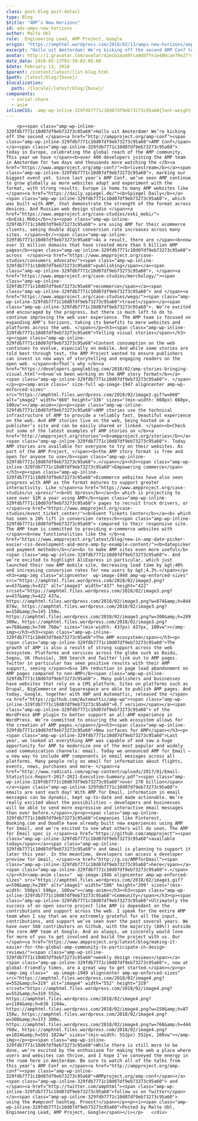 ```yaml
---
class: post-blog post-detail
type: Blog
$title: "AMP’s New Horizons"
id: ads-amps-new-horizons
author: Malte Ubl
role:  Engineering Lead, AMP Project, Google
origin: "https://amphtml.wordpress.com/2018/02/13/amps-new-horizons/amp/"
excerpt: "Hallo uit Amsterdam! We’re kicking off the second AMP Conf today in Europe, celebrating the global reach of the AMP community. This year we have over 400 developers joining the AMP team in Amsterdam for two days and thousands more watching the livestream, marking our biggest event yet. Since last year’s AMP Conf, we&#8217;ve seen [&#8230;]"
avatar: http://1.gravatar.com/avatar/42ecb1ea497ca9d0ffe1e406cae70e27?s=96&d=identicon&r=G
date_data: 2018-02-13T03:39:02-05:00
$date: February 13, 2018
$parent: /content/latest/list-blog.html
$path: /latest/blog/{base}/
$localization:
  path: /{locale}/latest/blog/{base}/
components:
  - social-share
  - anim
inlineCSS: .amp-wp-inline-329fdb7771c10d07df9eb73273c95a60{font-weight:400;}
---
```


<div class="amp-wp-article-content">

		<p><span class="amp-wp-inline-329fdb7771c10d07df9eb73273c95a60">Hallo uit Amsterdam! We’re kicking off the second </span><a href="http://ampproject.org/amp-conf"><span class="amp-wp-inline-329fdb7771c10d07df9eb73273c95a60">AMP Conf</span></a><span class="amp-wp-inline-329fdb7771c10d07df9eb73273c95a60"> today in Europe, celebrating the global reach of the AMP community. This year we have </span><b>over 400 developers joining the AMP team in Amsterdam for two days and thousands more watching the </b><a href="https://www.ampproject.org/amp-conf/"><b>livestream</b></a><span class="amp-wp-inline-329fdb7771c10d07df9eb73273c95a60">, marking our biggest event yet. Since last year’s AMP Conf, we’ve seen AMP continue to grow globally as more websites adopt and experiment with the format, with strong results. Europe is home to many AMP websites like </span><a href="https://daily.spiegel.de/"><b>Spiegel Daily</b></a><span class="amp-wp-inline-329fdb7771c10d07df9eb73273c95a60">, which was built with AMP, that demonstrate the strength of the format across devices. And Russian web design studio </span><a href="https://www.ampproject.org/case-studies/eski_mobi/"><b>Eski.Mobi</b></a><span class="amp-wp-inline-329fdb7771c10d07df9eb73273c95a60"> are using AMP for their ecommerce clients, seeing double digit conversion rate increases across many sites. </span><br/><span class="amp-wp-inline-329fdb7771c10d07df9eb73273c95a60">As a result, there are </span><b>now over 31 million domains that have created more than 5 billion AMP pages</b><span class="amp-wp-inline-329fdb7771c10d07df9eb73273c95a60"> across  </span><a href="https://www.ampproject.org/case-studies/consumers_advocate/"><span class="amp-wp-inline-329fdb7771c10d07df9eb73273c95a60">publishing</span></a><span class="amp-wp-inline-329fdb7771c10d07df9eb73273c95a60">, </span><a href="https://www.ampproject.org/case-studies/merchology/"><span class="amp-wp-inline-329fdb7771c10d07df9eb73273c95a60">ecommerce</span></a><span class="amp-wp-inline-329fdb7771c10d07df9eb73273c95a60"> and </span><a href="https://www.ampproject.org/case-studies/wego/"><span class="amp-wp-inline-329fdb7771c10d07df9eb73273c95a60">travel</span></a><span class="amp-wp-inline-329fdb7771c10d07df9eb73273c95a60">. We’re excited and encouraged by the progress, but there is much left to do to continue improving the web user experience. The AMP team is focused on expanding AMP’s horizons, taking its benefits to more websites and platforms across the web. </span></p><h3><span class="amp-wp-inline-329fdb7771c10d07df9eb73273c95a60">Telling visual stories</span></h3><p><span class="amp-wp-inline-329fdb7771c10d07df9eb73273c95a60">Content consumption on the web continues to evolve, especially on mobile. And while some stories are told best through text, the AMP Project wanted to ensure publishers can invest in new ways of storytelling and engaging readers on the open web. </span><b>That’s why </b><a href="https://developers.googleblog.com/2018/02/amp-stories-bringing-visual.html"><b>we’ve been working on the AMP story format</b></a><span class="amp-wp-inline-329fdb7771c10d07df9eb73273c95a60">. </span></p><p><amp-anim class=" size-full wp-image-1947 aligncenter amp-wp-enforced-sizes" src="https://amphtml.files.wordpress.com/2018/02/image2.gif?w=660" alt="image2" width="660" height="336" sizes="(min-width: 660px) 660px, 100vw"></amp-anim></p><p><span class="amp-wp-inline-329fdb7771c10d07df9eb73273c95a60">AMP stories use the technical infrastructure of AMP to provide a reliably fast, beautiful experience on the web. And AMP stories live on the web, being hosted on a publisher’s site and can be easily shared or linked. </span><b>Check out some of the latest examples of AMP stories on </b><a href="http://ampproject.org/stories"><b>ampproject.org/stories</b></a><span class="amp-wp-inline-329fdb7771c10d07df9eb73273c95a60">. Today AMP stories are available for everyone to try on their websites. As part of the AMP Project, </span><b>the AMP story format is free and open for anyone to use</b><span class="amp-wp-inline-329fdb7771c10d07df9eb73273c95a60">.</span></p><h3><span class="amp-wp-inline-329fdb7771c10d07df9eb73273c95a60">Empowering commerce</span></h3><p><span class="amp-wp-inline-329fdb7771c10d07df9eb73273c95a60">Ecommerce websites have also seen progress with AMP as the format matures to support greater interactivity. Like </span><a href="https://www.ampproject.org/case-studies/us_xpress/"><b>US Xpress</b></a><b> which is projecting to save over $1M a year using AMP</b><span class="amp-wp-inline-329fdb7771c10d07df9eb73273c95a60"> pages to recruit truck drivers, or </span><a href="https://www.ampproject.org/case-studies/event_ticket_center/"><b>Event Tickets Center</b></a><b> which has seen a 20% lift in conversion rates</b><span class="amp-wp-inline-329fdb7771c10d07df9eb73273c95a60"> compared to their responsive site. The AMP team is committed to providing e-commerce websites with </span><b>new functionalities like the </b><a href="https://www.ampproject.org/latest/blog/new-in-amp-date-picker-easier-css-development-and-more-amp-by-example-content/"><b>datepicker and payment methods</b></a><b> to make AMP sites even more useful</b><span class="amp-wp-inline-329fdb7771c10d07df9eb73273c95a60">. And we’re excited to highlight AliExpress in particular, which just launched their new AMP mobile site, decreasing load time by &gt;40% and increasing conversion rates for new users by &gt;4.3%.</span></p><h3><amp-img class="aligncenter  wp-image-1948 amp-wp-enforced-sizes" src="https://amphtml.files.wordpress.com/2018/02/image3.png?w=437&amp;h=422" alt="image3" width="437" height="422" srcset="https://amphtml.files.wordpress.com/2018/02/image3.png?w=437&amp;h=422 437w, https://amphtml.files.wordpress.com/2018/02/image3.png?w=874&amp;h=844 874w, https://amphtml.files.wordpress.com/2018/02/image3.png?w=150&amp;h=145 150w, https://amphtml.files.wordpress.com/2018/02/image3.png?w=300&amp;h=289 300w, https://amphtml.files.wordpress.com/2018/02/image3.png?w=768&amp;h=740 768w" sizes="(min-width: 437px) 437px, 100vw"></amp-img></h3><h3><span class="amp-wp-inline-329fdb7771c10d07df9eb73273c95a60">The AMP ecosystem</span></h3><p><span class="amp-wp-inline-329fdb7771c10d07df9eb73273c95a60">The growth of AMP is also a result of strong support across the web ecosystem. Platforms and services across the globe such as Baidu, Sogou, VK (Russia), 360 Search and Twitter link out to AMP pages. Twitter in particular has seen positive results with their AMP support, seeing </span><b>a 10% reduction in page load abandonment on AMP pages compared to non-AMP</b><span class="amp-wp-inline-329fdb7771c10d07df9eb73273c95a60">. Many publishers and businesses have websites that rely on a CMS platform. Sites on platforms such as Drupal, BigCommerce and Squarespace are able to publish AMP pages. And today, Google, together with XWP and Automattic, released the </span><a href="https://github.com/Automattic/amp-wp"><span class="amp-wp-inline-329fdb7771c10d07df9eb73273c95a60">0.7 version</span></a><span class="amp-wp-inline-329fdb7771c10d07df9eb73273c95a60"> of the WordPress AMP plugin to better support an all-AMP experience in WordPress. We’re committed to ensuring the web ecosystem allows for the creation of AMP pages.</span></p><h3><span class="amp-wp-inline-329fdb7771c10d07df9eb73273c95a60">New surfaces for AMP</span></h3><p><span class="amp-wp-inline-329fdb7771c10d07df9eb73273c95a60">Last year, we looked at everything AMP was capable of and saw a huge opportunity for AMP to modernize one of the most popular and widely used communication channels: email. Today we announced AMP for Email — a new way to include AMP components in email messages across all platforms. Many people rely on email for information about flights, events, news, purchases and more— </span><a href="http://www.radicati.com/wp/wp-content/uploads/2017/01/Email-Statistics-Report-2017-2021-Executive-Summary.pdf"><span class="amp-wp-inline-329fdb7771c10d07df9eb73273c95a60">over 270 billion</span></a><span class="amp-wp-inline-329fdb7771c10d07df9eb73273c95a60"> emails are sent each day! With AMP for Email, information in email messages can be dynamic, kept up-to-date and made actionable. We’re really excited about the possibilities — developers and businesses will be able to send more expressive and interactive email messages than ever before.</span></p><p><span class="amp-wp-inline-329fdb7771c10d07df9eb73273c95a60">Companies like Pinterest, Booking.com and Doodle have already built new experiences using AMP for Email, and we’re excited to see what others will do soon. The AMP for Email spec is </span><a href="https://github.com/ampproject"><span class="amp-wp-inline-329fdb7771c10d07df9eb73273c95a60">available today</span></a><span class="amp-wp-inline-329fdb7771c10d07df9eb73273c95a60"> and Gmail is planning to support it later this year. In the meantime, developers can access a developer preview for Gmail, </span><a href="http://g.co/AMPforEmail"><span class="amp-wp-inline-329fdb7771c10d07df9eb73273c95a60">here</span></a><span class="amp-wp-inline-329fdb7771c10d07df9eb73273c95a60">.</span></p><h3><amp-anim class="  wp-image-1946 aligncenter amp-wp-enforced-sizes" src="https://amphtml.files.wordpress.com/2018/02/image1.gif?w=598&amp;h=299" alt="image1" width="598" height="299" sizes="(min-width: 598px) 598px, 100vw"></amp-anim></h3><h3><span class="amp-wp-inline-329fdb7771c10d07df9eb73273c95a60">Community</span></h3><p><span class="amp-wp-inline-329fdb7771c10d07df9eb73273c95a60">Ultimately the success of an open source project like AMP is dependent on the contributions and support across the web. I speak for the entire AMP team when I say that we are extremely grateful for all the input, contributions, and support we’ve seen over the past several years. We have over 560 contributors on Github, with the majority (88%!) outside the core AMP team at Google. And as always, we sincerely would love for more of you to get involved and build the project with us. Our </span><a href="https://www.ampproject.org/latest/blog/making-it-easier-for-the-global-amp-community-to-participate-in-design-reviews/"><span class="amp-wp-inline-329fdb7771c10d07df9eb73273c95a60">weekly design reviews</span></a><span class="amp-wp-inline-329fdb7771c10d07df9eb73273c95a60">, now at global-friendly times, are a great way to get started.</span></p><p><amp-img class="  wp-image-1949 aligncenter amp-wp-enforced-sizes" src="https://amphtml.files.wordpress.com/2018/02/image4.png?w=552&amp;h=319" alt="image4" width="552" height="319" srcset="https://amphtml.files.wordpress.com/2018/02/image4.png?w=552&amp;h=319 552w, https://amphtml.files.wordpress.com/2018/02/image4.png?w=1104&amp;h=638 1104w, https://amphtml.files.wordpress.com/2018/02/image4.png?w=150&amp;h=87 150w, https://amphtml.files.wordpress.com/2018/02/image4.png?w=300&amp;h=173 300w, https://amphtml.files.wordpress.com/2018/02/image4.png?w=768&amp;h=444 768w, https://amphtml.files.wordpress.com/2018/02/image4.png?w=1024&amp;h=591 1024w" sizes="(min-width: 552px) 552px, 100vw"></amp-img></p><p><span class="amp-wp-inline-329fdb7771c10d07df9eb73273c95a60">While there is still more to be done, we’re excited by the enthusiasm for making the web a place where users and websites can thrive, and I hope I’ve conveyed the energy in the room here in Amsterdam. Be sure to watch all of the talks from this year’s AMP Conf on </span><a href="http://ampproject.org/amp-conf"><span class="amp-wp-inline-329fdb7771c10d07df9eb73273c95a60">AMPproject.org/amp-conf</span></a><span class="amp-wp-inline-329fdb7771c10d07df9eb73273c95a60"> and </span><a href="http://twitter.com/amphtml"><span class="amp-wp-inline-329fdb7771c10d07df9eb73273c95a60">follow us on Twitter</span></a><span class="amp-wp-inline-329fdb7771c10d07df9eb73273c95a60"> using the #ampconf hashtag. Proost!</span></p><p><i><span class="amp-wp-inline-329fdb7771c10d07df9eb73273c95a60">Posted by Malte Ubl, Engineering Lead, AMP Project, Google</span></i></p>	</div>

	

</div>

